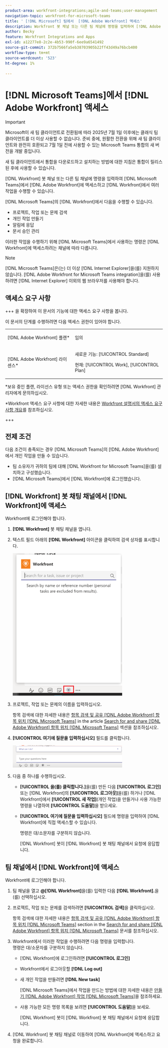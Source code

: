 ```yaml
---
product-area: workfront-integrations;agile-and-teams;user-management
navigation-topic: workfront-for-microsoft-teams
title: ' [!DNL Microsoft] 팀에서  [!DNL Adobe Workfront] 액세스'
description: Workfront 봇 채널 또는 다른 팀 채널에 명령을 입력하여 [!DNL Adobe Workfront] from [!DNL Microsoft Teams] 에 액세스하고 [!DNL Workfront] 에서 여러 작업을 수행할 수 있습니다.
author: Becky
feature: Workfront Integrations and Apps
exl-id: a12277e8-2c2e-4b53-990f-6ee9a6541492
source-git-commit: 372b7566fa5eb38703905b22ff43d49a76bcb400
workflow-type: tm+mt
source-wordcount: '523'
ht-degree: 1%

---
```


# [!DNL Microsoft Teams]에서 [!DNL Adobe Workfront] 액세스

<!--Audited: 01/2024-->

>[!IMPORTANT]
>
>Microsoft이 새 팀 클라이언트로 전환됨에 따라 2025년 7월 1일 이후에는 클래식 팀 클라이언트를 더 이상 사용할 수 없습니다. 준비 중에, 원활한 전환을 위해 새 팀 클라이언트와 완전히 호환되고 7월 1일 전에 사용할 수 있는 Microsoft Teams 통합의 새 버전을 개발 중입니다.
>
>새 팀 클라이언트에서 통합을 다운로드하고 설치하는 방법에 대한 지침은 통합이 릴리스된 후에 사용할 수 있습니다.


[!DNL Workfront] 봇 채널 또는 다른 팀 채널에 명령을 입력하여 [!DNL Microsoft Teams]에서 [!DNL Adobe Workfront]에 액세스하고 [!DNL Workfront]에서 여러 작업을 수행할 수 있습니다.

[!DNL Microsoft Teams]의 [!DNL Workfront]에서 다음을 수행할 수 있습니다.

* 프로젝트, 작업 또는 문제 검색
* 개인 작업 만들기
* 알림에 응답
* 문서 승인 관리

이러한 작업을 수행하기 위해 [!DNL Microsoft Teams]에서 사용하는 명령은 [!DNL Workfront]에 액세스하려는 채널에 따라 다릅니다.

>[!NOTE]
>
>[!DNL Microsoft Teams]은(는) 더 이상 [!DNL Internet Explorer]을(를) 지원하지 않습니다. [!DNL Adobe Workfront for Microsoft Teams integration]을(를) 사용하려면 [!DNL Internet Explorer] 이외의 웹 브라우저를 사용해야 합니다.

## 액세스 요구 사항

+++ 을 확장하여 이 문서의 기능에 대한 액세스 요구 사항을 봅니다.

이 문서의 단계를 수행하려면 다음 액세스 권한이 있어야 합니다.

<table style="table-layout:auto"> 
 <col> 
 <col> 
 <tbody> 
  <tr> 
   <td role="rowheader">[!DNL Adobe Workfront] 플랜*</td> 
   <td> <p>임의</p> </td> 
  </tr> 
  <tr> 
   <td role="rowheader">[!DNL Adobe Workfront] 라이센스*</td> 
   <td> <p>새로운 기능: [!UICONTROL Standard]</p>
   <p>현재: [!UICONTROL Work], [!UICONTROL Plan]</p> </td> 
  </tr> 
 </tbody> 
</table>

*보유 중인 플랜, 라이선스 유형 또는 액세스 권한을 확인하려면 [!DNL Workfront] 관리자에게 문의하십시오.

*Workfront 액세스 요구 사항에 대한 자세한 내용은 [Workfront 설명서의 액세스 요구 사항 개요](/help/quicksilver/administration-and-setup/add-users/access-levels-and-object-permissions/access-level-requirements-in-documentation.md)를 참조하십시오.

+++

## 전제 조건

다음 조건이 충족되는 경우 [!DNL Microsoft Teams]의 [!DNL Adobe Workfront]에서 개인 작업을 만들 수 있습니다.

* 팀 소유자가 귀하의 팀에 대해 [!DNL Workfront for Microsoft Teams]을(를) 설치하고 구성했습니다.
* [!DNL Microsoft Teams]에서 [!DNL Workfront]에 로그인했습니다.

## [!DNL Workfront] 봇 채팅 채널에서 [!DNL Workfront]에 액세스

Workfront에 로그인해야 합니다.

1. **[!DNL Workfront]** 봇 채팅 채널을 엽니다.
1. 텍스트 필드 아래의 **[!DNL Workfront]** 아이콘을 클릭하여 검색 상자를 표시합니다.

   ![teams_search_box_in_the_bot_channel.PNG](assets/teams-search-box-in-the-bot-channel-350x456.png)

1. 프로젝트, 작업 또는 문제의 이름을 입력하십시오.

   항목 검색에 대한 자세한 내용은 [항목 검색 및 공유 [!DNL Adobe Workfront] 항목 위치 [!DNL Microsoft Teams]](../../workfront-integrations-and-apps/using-workfront-with-microsoft-teams/search-for-and-share-wf-items-in-ms-teams.md) in the article [Search for and share [!DNL Adobe Workfront] 항목 위치 [!DNL Microsoft Teams]](../../workfront-integrations-and-apps/using-workfront-with-microsoft-teams/search-for-and-share-wf-items-in-ms-teams.md) 섹션을 참조하십시오.

1. **[!UICONTROL 여기에 질문을 입력하십시오]** 필드를 클릭합니다.

   ![ms_teams_type_your_questions_here_and_what_can_I_do_fields.png](assets/ms-teams-type-your-questions-here-and-what-can-i-do-fields-350x71.png)

1. 다음 중 하나를 수행하십시오.

   * **[!UICONTROL 을(를) 클릭합니다.]**&#x200B;을(를) 만든 다음 **[!UICONTROL 로그인]** 또는 [!DNL Workfront]의 **[!UICONTROL 로그아웃]**&#x200B;을(를) 하거나 [!DNL Workfront]에서 **[!UICONTROL 새 작업]**(개인 작업)을 만들거나 사용 가능한 명령을 나열하여 **[!UICONTROL 도움말]**&#x200B;을 받으세요.

   * **[!UICONTROL 여기에 질문을 입력하십시오]** 필드에 명령을 입력하여 [!DNL Workfront]에 직접 액세스할 수 있습니다.

     명령은 대/소문자를 구분하지 않습니다.

     [!DNL Workfront] 봇이 [!DNL Workfront] 봇 채팅 채널에서 요청에 응답합니다.

## 팀 채널에서 [!DNL Workfront]에 액세스

Workfront에 로그인해야 합니다.

1. 팀 채널을 열고 **@[!DNL Workfront]**&#x200B;을(를) 입력한 다음 **[!DNL Workfront].**&#x200B;을(를) 선택하십시오.

1. 프로젝트, 작업 또는 문제를 검색하려면 **[!UICONTROL 검색]**&#x200B;을 클릭하십시오.

   항목 검색에 대한 자세한 내용은 [항목 검색 및 공유 [!DNL Adobe Workfront] 항목 위치 [!DNL Microsoft Teams]](../../workfront-integrations-and-apps/using-workfront-with-microsoft-teams/search-for-and-share-wf-items-in-ms-teams.md) section in the [Search for and share [!DNL Adobe Workfront] 항목 위치 [!DNL Microsoft Teams]](../../workfront-integrations-and-apps/using-workfront-with-microsoft-teams/search-for-and-share-wf-items-in-ms-teams.md) 문서를 참조하십시오.

1. Workfront에서 이러한 작업을 수행하려면 다음 명령을 입력합니다.\
   명령은 대/소문자를 구분하지 않습니다.

   * [!DNL Workfront]에 로그인하려면 **[!UICONTROL 로그인]**
   * Workfront에서 로그아웃할 **[!DNL Log out]**
   * 새 개인 작업을 만들려면 **[!DNL New task]**

     [!DNL Microsoft Teams]에서 작업을 만드는 방법에 대한 자세한 내용은 [만들기 [!DNL Adobe Workfront] 작업 [!DNL Microsoft Teams]](../../workfront-integrations-and-apps/using-workfront-with-microsoft-teams/create-workfront-tasks-from-ms-teams.md)을 참조하세요.

   * 사용 가능한 모든 명령 목록을 보려면 **[!UICONTROL 도움말]**&#x200B;을 보세요.

     [!DNL Workfront] 봇이 [!DNL Workfront] 봇 채팅 채널에서 요청에 응답합니다.

1. [!DNL Workfront] 봇 채팅 채널로 이동하여 [!DNL Workfront]에 액세스하고 요청을 완료합니다.
